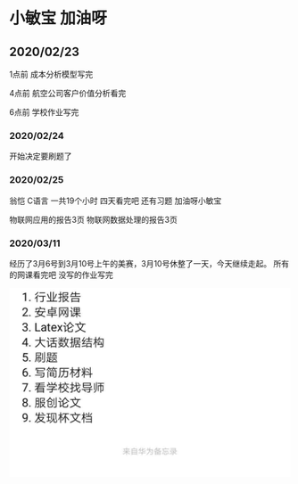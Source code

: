 # 小敏宝 加油呀

## 2020/02/23

1点前  成本分析模型写完

4点前 航空公司客户价值分析看完

6点前 学校作业写完

### 2020/02/24

开始决定要刷题了

### 2020/02/25

翁恺 C语言 一共19个小时  四天看完吧  还有习题  加油呀小敏宝

物联网应用的报告3页  物联网数据处理的报告3页

### 2020/03/11
经历了3月6号到3月10号上午的美赛，3月10号休整了一天，今天继续走起。
所有的网课看完吧  没写的作业写完

<img src="image\image-20200311210002268.png" alt="image-20200311210002268" style="zoom:50%;" />

